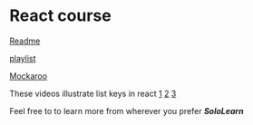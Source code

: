 # React course

[Readme](https://github.com/ramico/MDs/tree/main/react)

[playlist](https://www.youtube.com/playlist?list=PL4cUxeGkcC9gZD-Tvwfod2gaISzfRiP9d)

[Mockaroo](https://www.mockaroo.com/)

These videos illustrate list keys in react 
[1](https://www.youtube.com/watch?v=5s8Ol9uw-yM&list=PLC3y8-rFHvwgg3vaYJgHGnModB54rxOk3&index=17)
[2](https://www.youtube.com/watch?v=0sasRxl35_8&list=PLC3y8-rFHvwgg3vaYJgHGnModB54rxOk3&index=18)
[3](https://www.youtube.com/watch?v=xlPxnc5uUPQ&list=PLC3y8-rFHvwgg3vaYJgHGnModB54rxOk3&index=19)

Feel free to to learn more from wherever you prefer ***SoloLearn***